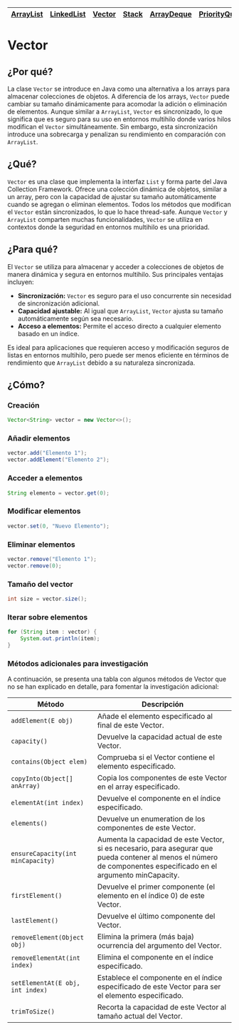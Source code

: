 <div align=right>

|[ArrayList](arraylist.md)|[LinkedList](linkedlist.md)|[Vector](vector.md)|[Stack](stack.md)|[ArrayDeque](arraydeque.md)|[PriorityQueue](priorityqueue.md)|[EnumSet](enumset.md)|
|-|-|-|-|-|-|-|

</div>

# Vector

## ¿Por qué?

La clase `Vector` se introduce en Java como una alternativa a los arrays para almacenar colecciones de objetos. A diferencia de los arrays, `Vector` puede cambiar su tamaño dinámicamente para acomodar la adición o eliminación de elementos. Aunque similar a `ArrayList`, `Vector` es sincronizado, lo que significa que es seguro para su uso en entornos multihilo donde varios hilos modifican el `Vector` simultáneamente. Sin embargo, esta sincronización introduce una sobrecarga y penalizan su rendimiento en comparación con `ArrayList`.

## ¿Qué?

`Vector` es una clase que implementa la interfaz `List` y forma parte del Java Collection Framework. Ofrece una colección dinámica de objetos, similar a un array, pero con la capacidad de ajustar su tamaño automáticamente cuando se agregan o eliminan elementos. Todos los métodos que modifican el `Vector` están sincronizados, lo que lo hace thread-safe. Aunque `Vector` y `ArrayList` comparten muchas funcionalidades, `Vector` se utiliza en contextos donde la seguridad en entornos multihilo es una prioridad.

## ¿Para qué?

El `Vector` se utiliza para almacenar y acceder a colecciones de objetos de manera dinámica y segura en entornos multihilo. Sus principales ventajas incluyen:

- **Sincronización:** `Vector` es seguro para el uso concurrente sin necesidad de sincronización adicional.
- **Capacidad ajustable:** Al igual que `ArrayList`, `Vector` ajusta su tamaño automáticamente según sea necesario.
- **Acceso a elementos:** Permite el acceso directo a cualquier elemento basado en un índice.

Es ideal para aplicaciones que requieren acceso y modificación seguros de listas en entornos multihilo, pero puede ser menos eficiente en términos de rendimiento que `ArrayList` debido a su naturaleza sincronizada.

## ¿Cómo?

### Creación

```java
Vector<String> vector = new Vector<>();
```

### Añadir elementos

```java
vector.add("Elemento 1");
vector.addElement("Elemento 2");
```

### Acceder a elementos

```java
String elemento = vector.get(0);
```

### Modificar elementos

```java
vector.set(0, "Nuevo Elemento");
```

### Eliminar elementos

```java
vector.remove("Elemento 1");
vector.remove(0);
```

### Tamaño del vector

```java
int size = vector.size();
```

### Iterar sobre elementos

```java
for (String item : vector) {
    System.out.println(item);
}
```

### Métodos adicionales para investigación

A continuación, se presenta una tabla con algunos métodos de Vector que no se han explicado en detalle, para fomentar la investigación adicional:

|Método|Descripción|
|-|-|
|`addElement(E obj)`|Añade el elemento especificado al final de este Vector.
|`capacity()`|Devuelve la capacidad actual de este Vector.
|`contains(Object elem)`|Comprueba si el Vector contiene el elemento especificado.
|`copyInto(Object[] anArray)`|Copia los componentes de este Vector en el array especificado.
|`elementAt(int index)`|Devuelve el componente en el índice especificado.
|`elements()`|Devuelve un enumeration de los componentes de este Vector.
|`ensureCapacity(int minCapacity)`|Aumenta la capacidad de este Vector, si es necesario, para asegurar que pueda contener al menos el número de componentes especificado en el argumento minCapacity.
|`firstElement()`|Devuelve el primer componente (el elemento en el índice 0) de este Vector.
|`lastElement()`|Devuelve el último componente del Vector.
|`removeElement(Object obj)`|Elimina la primera (más baja) ocurrencia del argumento del Vector.
|`removeElementAt(int index)`|Elimina el componente en el índice especificado.
|`setElementAt(E obj, int index)`|Establece el componente en el índice especificado de este Vector para ser el elemento especificado.
|`trimToSize()`|Recorta la capacidad de este Vector al tamaño actual del Vector.
